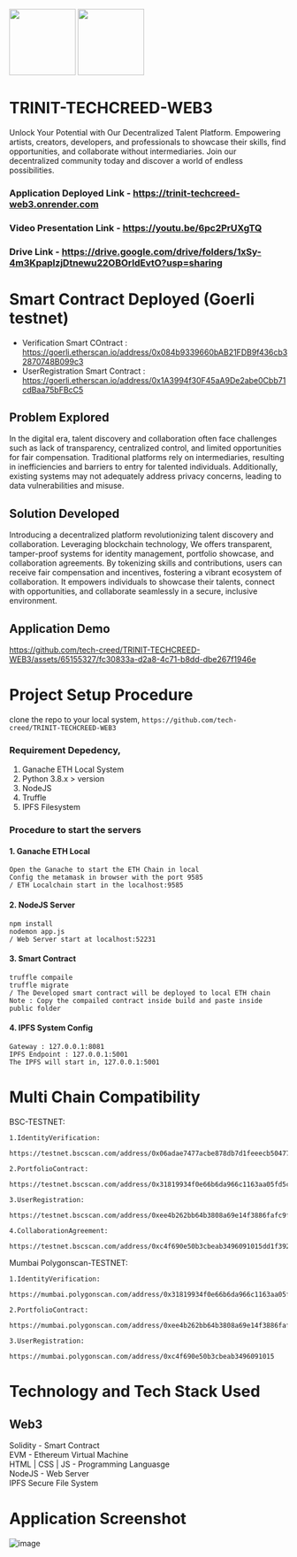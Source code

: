
  <image width=120px src="https://github.com/tech-creed/TRINIT-TECHCREED-WEB3/assets/65155327/1734e142-4307-44c0-9ffd-0b6a7c3c1d5e"></image>
<image width=120px src="https://github.com/tech-creed/TRINIT-TECHCREED-WEB3/assets/65155327/70f0e1f5-f950-4e3c-9fee-dfb66198cd05"></image>

# TRINIT-TECHCREED-WEB3
Unlock Your Potential with Our Decentralized Talent Platform. Empowering artists, creators, developers, and professionals to showcase their skills, find opportunities, and collaborate without intermediaries. Join our decentralized community today and discover a world of endless possibilities.

### Application Deployed Link - https://trinit-techcreed-web3.onrender.com
### Video Presentation Link - https://youtu.be/6pc2PrUXgTQ
### Drive Link - https://drive.google.com/drive/folders/1xSy-4m3KpaplzjDtnewu22OBOrldEvtO?usp=sharing

# Smart Contract Deployed (Goerli testnet)
- Verification Smart COntract : https://goerli.etherscan.io/address/0x084b9339660bAB21FDB9f436cb32870748B099c3
- UserRegistration Smart Contract : https://goerli.etherscan.io/address/0x1A3994f30F45aA9De2abe0Cbb71cdBaa75bFBcC5

## Problem Explored
In the digital era, talent discovery and collaboration often face challenges such as lack of transparency, centralized control, and limited opportunities for fair compensation. Traditional platforms rely on intermediaries, resulting in inefficiencies and barriers to entry for talented individuals. Additionally, existing systems may not adequately address privacy concerns, leading to data vulnerabilities and misuse.

## Solution Developed
Introducing a decentralized platform revolutionizing talent discovery and collaboration. Leveraging blockchain technology, We offers transparent, tamper-proof systems for identity management, portfolio showcase, and collaboration agreements. By tokenizing skills and contributions, users can receive fair compensation and incentives, fostering a vibrant ecosystem of collaboration. It empowers individuals to showcase their talents, connect with opportunities, and collaborate seamlessly in a secure, inclusive environment.

## Application Demo
https://github.com/tech-creed/TRINIT-TECHCREED-WEB3/assets/65155327/fc30833a-d2a8-4c71-b8dd-dbe267f1946e

# Project Setup Procedure
clone the repo to your local system,
```https://github.com/tech-creed/TRINIT-TECHCREED-WEB3``` <br>
### Requirement Depedency,
1. Ganache ETH Local System
2. Python 3.8.x > version
3. NodeJS
4. Truffle
5. IPFS Filesystem

### Procedure to start the servers
#### 1. Ganache ETH Local
```
Open the Ganache to start the ETH Chain in local
Config the metamask in browser with the port 9585
/ ETH Localchain start in the localhost:9585
```
#### 2. NodeJS Server
```
npm install
nodemon app.js
/ Web Server start at localhost:52231
```
#### 3. Smart Contract
```
truffle compaile
truffle migrate
/ The Developed smart contract will be deployed to local ETH chain
Note : Copy the compailed contract inside build and paste inside public folder
```
#### 4. IPFS System Config
```
Gateway : 127.0.0.1:8081
IPFS Endpoint : 127.0.0.1:5001
The IPFS will start in, 127.0.0.1:5001
```

# Multi Chain Compatibility
BSC-TESTNET:

	1.IdentityVerification:
		https://testnet.bscscan.com/address/0x06adae7477acbe878db7d1feeecb504779d0bbb3
  
	2.PortfolioContract:
		https://testnet.bscscan.com/address/0x31819934f0e66b6da966c1163aa05fd5ce16326e
  
	3.UserRegistration:
		https://testnet.bscscan.com/address/0xee4b262bb64b3808a69e14f3886fafc9fe11dd63
  
	4.CollaborationAgreement:
		https://testnet.bscscan.com/address/0xc4f690e50b3cbeab3496091015dd1f39213ff439

Mumbai Polygonscan-TESTNET:

	1.IdentityVerification:
		https://mumbai.polygonscan.com/address/0x31819934f0e66b6da966c1163aa05fd5ce16326e
  
	2.PortfolioContract:
		https://mumbai.polygonscan.com/address/0xee4b262bb64b3808a69e14f3886fafc9fe11dd63
  
	3.UserRegistration:
		https://mumbai.polygonscan.com/address/0xc4f690e50b3cbeab3496091015

# Technology and Tech Stack Used
## Web3
Solidity - Smart Contract <br>
EVM - Ethereum Virtual Machine <br>
HTML | CSS | JS - Programming Languasge <br>
NodeJS - Web Server <br>
IPFS Secure File System <br>


# Application Screenshot
![image](https://github.com/tech-creed/TRINIT-TECHCREED-WEB3/assets/65155327/ba68af8f-5ac7-476d-a18a-279b5bc05943)
